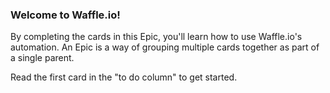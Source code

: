 ### Welcome to Waffle.io!
 
By completing the cards in this Epic, you'll learn how to use Waffle.io's automation.  An Epic is a way of grouping multiple cards together as part of a single parent.

Read the first card in the "to do column" to get started.